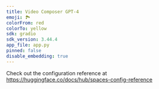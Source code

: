```yaml
---
title: Video Composer GPT-4
emoji: 🏞
colorFrom: red
colorTo: yellow
sdk: gradio
sdk_version: 3.44.4
app_file: app.py
pinned: false
disable_embedding: true
---
```


Check out the configuration reference at https://huggingface.co/docs/hub/spaces-config-reference
